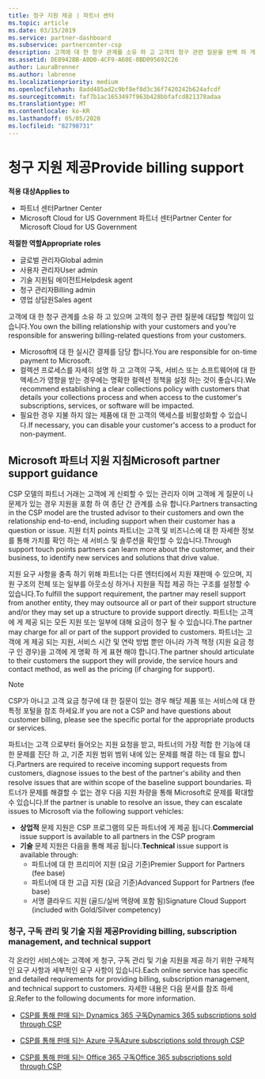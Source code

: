 ```yaml
---
title: 청구 지원 제공 | 파트너 센터
ms.topic: article
ms.date: 03/15/2019
ms.service: partner-dashboard
ms.subservice: partnercenter-csp
description: 고객에 대 한 청구 관계를 소유 하 고 고객의 청구 관련 질문을 완벽 하 게 지원 합니다.
ms.assetid: DE0942BB-A0D0-4CF9-A60E-0BD095692C26
author: LauraBrenner
ms.author: labrenne
ms.localizationpriority: medium
ms.openlocfilehash: 8add485ad2c9bf8ef8d3c36f7420242b624afcdf
ms.sourcegitcommit: faf7b1ac1653497f963b428bbfafcd821378adaa
ms.translationtype: MT
ms.contentlocale: ko-KR
ms.lasthandoff: 05/05/2020
ms.locfileid: "82798731"
---
```

# <a name="provide-billing-support"></a><span data-ttu-id="e80b1-103">청구 지원 제공</span><span class="sxs-lookup"><span data-stu-id="e80b1-103">Provide billing support</span></span>

<span data-ttu-id="e80b1-104">**적용 대상**</span><span class="sxs-lookup"><span data-stu-id="e80b1-104">**Applies to**</span></span>

-  <span data-ttu-id="e80b1-105">파트너 센터</span><span class="sxs-lookup"><span data-stu-id="e80b1-105">Partner Center</span></span>
-  <span data-ttu-id="e80b1-106">Microsoft Cloud for US Government 파트너 센터</span><span class="sxs-lookup"><span data-stu-id="e80b1-106">Partner Center for Microsoft Cloud for US Government</span></span>

<span data-ttu-id="e80b1-107">**적절한 역할**</span><span class="sxs-lookup"><span data-stu-id="e80b1-107">**Appropriate roles**</span></span>
-   <span data-ttu-id="e80b1-108">글로벌 관리자</span><span class="sxs-lookup"><span data-stu-id="e80b1-108">Global admin</span></span>
-   <span data-ttu-id="e80b1-109">사용자 관리자</span><span class="sxs-lookup"><span data-stu-id="e80b1-109">User admin</span></span>
-   <span data-ttu-id="e80b1-110">기술 지원팀 에이전트</span><span class="sxs-lookup"><span data-stu-id="e80b1-110">Helpdesk agent</span></span>
-   <span data-ttu-id="e80b1-111">청구 관리자</span><span class="sxs-lookup"><span data-stu-id="e80b1-111">Billing admin</span></span>
-   <span data-ttu-id="e80b1-112">영업 상담원</span><span class="sxs-lookup"><span data-stu-id="e80b1-112">Sales agent</span></span>

<span data-ttu-id="e80b1-113">고객에 대 한 청구 관계를 소유 하 고 있으며 고객의 청구 관련 질문에 대답할 책임이 있습니다.</span><span class="sxs-lookup"><span data-stu-id="e80b1-113">You own the billing relationship with your customers and you're responsible for answering billing-related questions from your customers.</span></span>

-   <span data-ttu-id="e80b1-114">Microsoft에 대 한 실시간 결제를 담당 합니다.</span><span class="sxs-lookup"><span data-stu-id="e80b1-114">You are responsible for on-time payment to Microsoft.</span></span>
-   <span data-ttu-id="e80b1-115">컬렉션 프로세스를 자세히 설명 하 고 고객의 구독, 서비스 또는 소프트웨어에 대 한 액세스가 영향을 받는 경우에는 명확한 컬렉션 정책을 설정 하는 것이 좋습니다.</span><span class="sxs-lookup"><span data-stu-id="e80b1-115">We recommend establishing a clear collections policy with customers that details your collections process and when access to the customer's subscriptions, services, or software will be impacted.</span></span>
-   <span data-ttu-id="e80b1-116">필요한 경우 지불 하지 않는 제품에 대 한 고객의 액세스를 비활성화할 수 있습니다.</span><span class="sxs-lookup"><span data-stu-id="e80b1-116">If necessary, you can disable your customer's access to a product for non-payment.</span></span>

## <a name="microsoft-partner-support-guidance"></a><span data-ttu-id="e80b1-117">Microsoft 파트너 지원 지침</span><span class="sxs-lookup"><span data-stu-id="e80b1-117">Microsoft partner support guidance</span></span>

<span data-ttu-id="e80b1-118">CSP 모델의 파트너 거래는 고객에 게 신뢰할 수 있는 관리자 이며 고객에 게 질문이 나 문제가 있는 경우 지원을 포함 하 여 종단 간 관계를 소유 합니다.</span><span class="sxs-lookup"><span data-stu-id="e80b1-118">Partners transacting in the CSP model are the trusted advisor to their customers and own the relationship end-to-end, including support when their customer has a question or issue.</span></span> <span data-ttu-id="e80b1-119">지원 터치 points 파트너는 고객 및 비즈니스에 대 한 자세한 정보를 통해 가치를 확인 하는 새 서비스 및 솔루션을 확인할 수 있습니다.</span><span class="sxs-lookup"><span data-stu-id="e80b1-119">Through support touch points partners can learn more about the customer, and their business, to identify new services and solutions that drive value.</span></span>

<span data-ttu-id="e80b1-120">지원 요구 사항을 충족 하기 위해 파트너는 다른 엔터티에서 지원 재판매 수 있으며, 지원 구조의 전체 또는 일부를 아웃소싱 하거나 지원을 직접 제공 하는 구조를 설정할 수 있습니다.</span><span class="sxs-lookup"><span data-stu-id="e80b1-120">To fulfill the support requirement, the partner may resell support from another entity, they may outsource all or part of their support structure and/or they may set up a structure to provide support directly.</span></span>  <span data-ttu-id="e80b1-121">파트너는 고객에 게 제공 되는 모든 지원 또는 일부에 대해 요금이 청구 될 수 있습니다.</span><span class="sxs-lookup"><span data-stu-id="e80b1-121">The partner may charge for all or part of the support provided to customers.</span></span> <span data-ttu-id="e80b1-122">파트너는 고객에 게 제공 되는 지원, 서비스 시간 및 연락 방법 뿐만 아니라 가격 책정 (지원 요금 청구 인 경우)을 고객에 게 명확 하 게 표현 해야 합니다.</span><span class="sxs-lookup"><span data-stu-id="e80b1-122">The partner should articulate to their customers the support they will provide, the service hours and contact method, as well as the pricing (if charging for support).</span></span> 

>[!Note]
><span data-ttu-id="e80b1-123">CSP가 아니고 고객 요금 청구에 대 한 질문이 있는 경우 해당 제품 또는 서비스에 대 한 특정 포털을 참조 하세요.</span><span class="sxs-lookup"><span data-stu-id="e80b1-123">If you are not a CSP and have questions about customer billing, please see the specific portal for the appropriate products or services.</span></span>

<span data-ttu-id="e80b1-124">파트너는 고객 으로부터 들어오는 지원 요청을 받고, 파트너의 가장 적합 한 기능에 대 한 문제를 진단 하 고, 기준 지원 범위 범위 내에 있는 문제를 해결 하는 데 필요 합니다.</span><span class="sxs-lookup"><span data-stu-id="e80b1-124">Partners are required to receive incoming support requests from customers, diagnose issues to the best of the partner's ability and then resolve issues that are within scope of the baseline support boundaries.</span></span> <span data-ttu-id="e80b1-125">파트너가 문제를 해결할 수 없는 경우 다음 지원 차량을 통해 Microsoft로 문제를 확대할 수 있습니다.</span><span class="sxs-lookup"><span data-stu-id="e80b1-125">If the partner is unable to resolve an issue, they can escalate issues to Microsoft via the following support vehicles:</span></span>

- <span data-ttu-id="e80b1-126">**상업적** 문제 지원은 CSP 프로그램의 모든 파트너에 게 제공 됩니다.</span><span class="sxs-lookup"><span data-stu-id="e80b1-126">**Commercial** issue support is available to all partners in the CSP program</span></span>
-   <span data-ttu-id="e80b1-127">**기술** 문제 지원은 다음을 통해 제공 됩니다.</span><span class="sxs-lookup"><span data-stu-id="e80b1-127">**Technical** issue support is available through:</span></span>
    -   <span data-ttu-id="e80b1-128">파트너에 대 한 프리미어 지원 (요금 기준)</span><span class="sxs-lookup"><span data-stu-id="e80b1-128">Premier Support for Partners (fee base)</span></span>
    -   <span data-ttu-id="e80b1-129">파트너에 대 한 고급 지원 (요금 기준)</span><span class="sxs-lookup"><span data-stu-id="e80b1-129">Advanced Support for Partners (fee base)</span></span>
    -   <span data-ttu-id="e80b1-130">서명 클라우드 지원 (골드/실버 역량에 포함 됨)</span><span class="sxs-lookup"><span data-stu-id="e80b1-130">Signature Cloud Support (included with Gold/Silver competency)</span></span>

### <a name="providing-billing-subscription-management-and-technical-support"></a><span data-ttu-id="e80b1-131">청구, 구독 관리 및 기술 지원 제공</span><span class="sxs-lookup"><span data-stu-id="e80b1-131">Providing billing, subscription management, and technical support</span></span> 

<span data-ttu-id="e80b1-132">각 온라인 서비스에는 고객에 게 청구, 구독 관리 및 기술 지원을 제공 하기 위한 구체적인 요구 사항과 세부적인 요구 사항이 있습니다.</span><span class="sxs-lookup"><span data-stu-id="e80b1-132">Each online service has specific and detailed requirements for providing billing, subscription management, and technical support to customers.</span></span> <span data-ttu-id="e80b1-133">자세한 내용은 다음 문서를 참조 하세요.</span><span class="sxs-lookup"><span data-stu-id="e80b1-133">Refer to the following documents for more information.</span></span>

-   [<span data-ttu-id="e80b1-134">CSP를 통해 판매 되는 Dynamics 365 구독</span><span class="sxs-lookup"><span data-stu-id="e80b1-134">Dynamics 365 subscriptions sold through CSP</span></span>](https://www.microsoftpartnercommunity.com/t5/CSP/Microsoft-Partner-Support-Guidance/m-p/5262#M30)

-   [<span data-ttu-id="e80b1-135">CSP를 통해 판매 되는 Azure 구독</span><span class="sxs-lookup"><span data-stu-id="e80b1-135">Azure subscriptions sold through CSP</span></span>](https://www.microsoftpartnercommunity.com/t5/CSP/Microsoft-Partner-Support-Guidance/m-p/5263#M31)

-   [<span data-ttu-id="e80b1-136">CSP를 통해 판매 되는 Office 365 구독</span><span class="sxs-lookup"><span data-stu-id="e80b1-136">Office 365 subscriptions sold through CSP</span></span>](https://www.microsoftpartnercommunity.com/t5/CSP/Microsoft-Partner-Support-Guidance/m-p/5264#M32)
 

